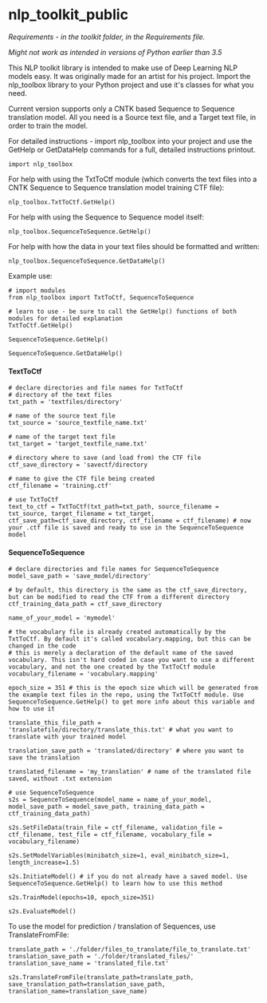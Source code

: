 # nlp_toolkit_public
*Requirements - in the toolkit folder, in the Requirements file.*

*Might not work as intended in versions of Python earlier than 3.5*


This NLP toolkit library is intended to make use of Deep Learning NLP models easy. It was originally made for an artist for his project.
Import the nlp_toolbox library to your Python project and use it's classes for what you need.

Current version supports only a CNTK based Sequence to Sequence translation model. All you need is a Source text file, and a Target text file, in order to train the model. 

For detailed instructions - import nlp_toolbox into your project and use the GetHelp or GetDataHelp commands for a full, detailed instructions printout.


```
import nlp_toolbox
```


For help with using the TxtToCtf module (which converts the text files into a CNTK Sequence to Sequence translation model training CTF file):
```
nlp_toolbox.TxtToCtf.GetHelp()
```


For help with using the Sequence to Sequence model itself:
```
nlp_toolbox.SequenceToSequence.GetHelp()
```


For help with how the data in your text files should be formatted and written:
```
nlp_toolbox.SequenceToSequence.GetDataHelp()
```


Example use:
```
# import modules
from nlp_toolbox import TxtToCtf, SequenceToSequence
```
```
# learn to use - be sure to call the GetHelp() functions of both modules for detailed explanation
TxtToCtf.GetHelp()

SequenceToSequence.GetHelp()

SequenceToSequence.GetDataHelp()
```
#### TextToCtf
```
# declare directories and file names for TxtToCtf
# directory of the text files
txt_path = 'textfiles/directory'

# name of the source text file
txt_source = 'source_textfile_name.txt'

# name of the target text file
txt_target = 'target_textfile_name.txt'

# directory where to save (and load from) the CTF file
ctf_save_directory = 'savectf/directory

# name to give the CTF file being created
ctf_filename = 'training.ctf'
```
```
# use TxtToCtf
text_to_ctf = TxtToCtf(txt_path=txt_path, source_filename = txt_source, target_filename = txt_target, ctf_save_path=ctf_save_directory, ctf_filename = ctf_filename) # now your .ctf file is saved and ready to use in the SequenceToSequence model
```

#### SequenceToSequence
```
# declare directories and file names for SequenceToSequence
model_save_path = 'save_model/directory'

# by default, this directory is the same as the ctf_save_directory, but can be modified to read the CTF from a different directory
ctf_training_data_path = ctf_save_directory 

name_of_your_model = 'mymodel'

# the vocabulary file is already created automatically by the TxtToCtf. By default it's called vocabulary.mapping, but this can be changed in the code
# this is merely a declaration of the default name of the saved vocabulary. This isn't hard coded in case you want to use a different vocabulary, and not the one created by the TxtToCtf module
vocabulary_filename = 'vocabulary.mapping'

epoch_size = 351 # this is the epoch size which will be generated from the example text files in the repo, using the TxtToCtf module. Use SequenceToSequence.GetHelp() to get more info about this variable and how to use it

translate_this_file_path = 'translatefile/directory/translate_this.txt' # what you want to translate with your trained model

translation_save_path = 'translated/directory' # where you want to save the translation

translated_filename = 'my_translation' # name of the translated file saved, without .txt extension
```
```
# use SequenceToSequence
s2s = SequenceToSequence(model_name = name_of_your_model, model_save_path = model_save_path, training_data_path = ctf_training_data_path)

s2s.SetFileData(train_file = ctf_filename, validation_file = ctf_filename, test_file = ctf_filename, vocabulary_file = vocabulary_filename)

s2s.SetModelVariables(minibatch_size=1, eval_minibatch_size=1, length_increase=1.5)

s2s.InitiateModel() # if you do not already have a saved model. Use SequenceToSequence.GetHelp() to learn how to use this method

s2s.TrainModel(epochs=10, epoch_size=351)

s2s.EvaluateModel()
```


To use the model for prediction / translation of Sequences, use TranslateFromFile:
```
translate_path = './folder/files_to_translate/file_to_translate.txt'
translation_save_path = './folder/translated_files/'
translation_save_name = 'translated_file.txt'

s2s.TranslateFromFile(translate_path=translate_path, save_translation_path=translation_save_path, translation_name=translation_save_name)
```

